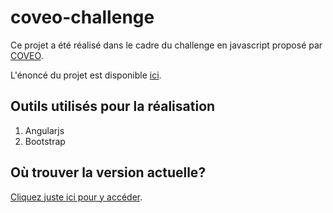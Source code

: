 # coveo-challenge

Ce projet a été réalisé dans le cadre du challenge en javascript proposé par [COVEO](http://www.coveo.com).

L'énoncé du projet est disponible [ici](https://github.com/coveo/frontend-coding-challenge).

## Outils utilisés pour la réalisation

1. Angularjs
2. Bootstrap

## Où trouver la version actuelle?
[Cliquez juste ici pour y accéder](https://saqsearch-coveochallenge.herokuapp.com/).
